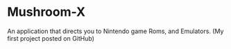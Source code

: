 # Mushroom-X
An application that directs you to Nintendo game Roms, and Emulators.
(My first project posted on GitHub)
